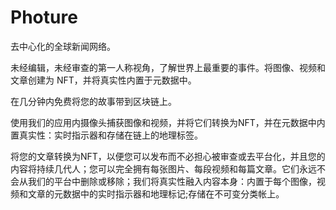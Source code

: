 # 

# Photure

去中心化的全球新闻网络。

未经编辑，未经审查的第一人称视角，了解世界上最重要的事件。将图像、视频和文章创建为 NFT，并将真实性内置于元数据中。

在几分钟内免费将您的故事带到区块链上。

使用我们的应用内摄像头捕获图像和视频，并将它们转换为NFT，并在元数据中内置真实性：实时指示器和存储在链上的地理标签。

将您的文章转换为NFT，以便您可以发布而不必担心被审查或去平台化，并且您的内容将持续几代人；您可以完全拥有每张图片、每段视频和每篇文章。它们永远不会从我们的平台中删除或移除；我们将真实性融入内容本身：内置于每个图像，视频和文章的元数据中的实时指示器和地理标记;存储在不可变分类帐上。

